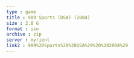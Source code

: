 ```yaml
---
type : game
title : 989 Sports (USA) (2004)
size : 2.8 G
format : iso
archive : zip
server : myrient
link2 : 989%20Sports%20%28USA%29%20%282004%29
---
```

